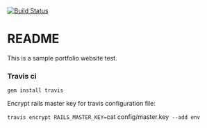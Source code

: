 [![Build Status](https://travis-ci.org/alisafrunza/frungal.svg?branch=master)](https://travis-ci.org/alisafrunza/frungal)

# README

This is a sample portfolio website test.

### Travis ci

`gem install travis`

Encrypt rails master key for travis configuration file:

`travis encrypt RAILS_MASTER_KEY=`cat config/master.key` --add env`
